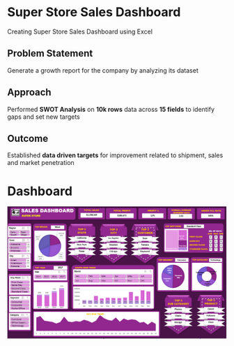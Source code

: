 # Super Store Sales Dashboard
Creating Super Store Sales Dashboard using Excel

## Problem Statement
Generate a growth report for the company by analyzing its dataset

## Approach
Performed **SWOT Analysis** on **10k rows** data across **15 fields** to identify gaps and set new targets

## Outcome
Established **data driven targets** for improvement related to shipment, sales and market penetration 

# Dashboard
![image](https://raw.githubusercontent.com/mubashir6u/Excel_Dashboards/main/Super%20Store%20Sale%20Dashboard/Capture.PNG)
